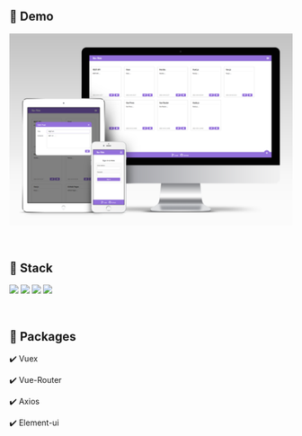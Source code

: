## 🔗 Demo

[<img alt="데모 사이트 바로가기" src="src/assets/images/mockup-note.png">](https://vue-til-front.herokuapp.com/)

<br />

## 🔨 Stack

<img src="https://img.shields.io/badge/HTML-E34F26?style=for-the-badge&logo=html5&logoColor=white" /> <img src="https://img.shields.io/badge/CSS-1572B6?style=for-the-badge&logo=css3&logoColor=white" /> <img src="https://img.shields.io/badge/JavaScript-323330?style=for-the-badge&logo=javascript&logoColor=F7DF1E" /> <img src="https://img.shields.io/badge/Vue.js-35495E?style=for-the-badge&logo=vuedotjs&logoColor=4FC08D" /> 

<br />

## 🎁 Packages

✔️ Vuex

✔️ Vue-Router

✔️ Axios

✔️ Element-ui

